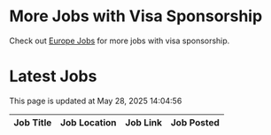 # More Jobs with Visa Sponsorship

Check out [Europe Jobs](https://github.com/sureshparimi/europejobs#latest-jobs) for more jobs with visa sponsorship.

# Latest Jobs

This page is updated at May 28, 2025 14:04:56

| Job Title | Job Location | Job Link | Job Posted |
| --- | --- | --- | --- |
